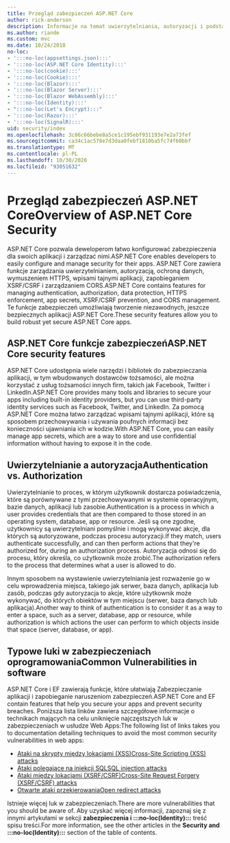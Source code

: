 ```yaml
---
title: Przegląd zabezpieczeń ASP.NET Core
author: rick-anderson
description: Informacje na temat uwierzytelniania, autoryzacji i podstaw zabezpieczeń w programie ASP.NET Core.
ms.author: riande
ms.custom: mvc
ms.date: 10/24/2018
no-loc:
- ':::no-loc(appsettings.json):::'
- ':::no-loc(ASP.NET Core Identity):::'
- ':::no-loc(cookie):::'
- ':::no-loc(Cookie):::'
- ':::no-loc(Blazor):::'
- ':::no-loc(Blazor Server):::'
- ':::no-loc(Blazor WebAssembly):::'
- ':::no-loc(Identity):::'
- ":::no-loc(Let's Encrypt):::"
- ':::no-loc(Razor):::'
- ':::no-loc(SignalR):::'
uid: security/index
ms.openlocfilehash: 3c86c66bebe8a5ce1c195ebf931193e7e2a73fef
ms.sourcegitcommit: ca34c1ac578e7d3daa0febf1810ba5fc74f60bbf
ms.translationtype: MT
ms.contentlocale: pl-PL
ms.lasthandoff: 10/30/2020
ms.locfileid: "93051632"
---
```

# <a name="overview-of-aspnet-core-security"></a><span data-ttu-id="721f7-103">Przegląd zabezpieczeń ASP.NET Core</span><span class="sxs-lookup"><span data-stu-id="721f7-103">Overview of ASP.NET Core Security</span></span>

<span data-ttu-id="721f7-104">ASP.NET Core pozwala deweloperom łatwo konfigurować zabezpieczenia dla swoich aplikacji i zarządzać nimi.</span><span class="sxs-lookup"><span data-stu-id="721f7-104">ASP.NET Core enables developers to easily configure and manage security for their apps.</span></span> <span data-ttu-id="721f7-105">ASP.NET Core zawiera funkcje zarządzania uwierzytelnianiem, autoryzacją, ochroną danych, wymuszeniem HTTPS, wpisami tajnymi aplikacji, zapobieganiem XSRF/CSRF i zarządzaniem CORS.</span><span class="sxs-lookup"><span data-stu-id="721f7-105">ASP.NET Core contains features for managing authentication, authorization, data protection, HTTPS enforcement, app secrets, XSRF/CSRF prevention, and CORS management.</span></span> <span data-ttu-id="721f7-106">Te funkcje zabezpieczeń umożliwiają tworzenie niezawodnych, jeszcze bezpiecznych aplikacji ASP.NET Core.</span><span class="sxs-lookup"><span data-stu-id="721f7-106">These security features allow you to build robust yet secure ASP.NET Core apps.</span></span>

## <a name="aspnet-core-security-features"></a><span data-ttu-id="721f7-107">ASP.NET Core funkcje zabezpieczeń</span><span class="sxs-lookup"><span data-stu-id="721f7-107">ASP.NET Core security features</span></span>

<span data-ttu-id="721f7-108">ASP.NET Core udostępnia wiele narzędzi i bibliotek do zabezpieczania aplikacji, w tym wbudowanych dostawców tożsamości, ale można korzystać z usług tożsamości innych firm, takich jak Facebook, Twitter i LinkedIn.</span><span class="sxs-lookup"><span data-stu-id="721f7-108">ASP.NET Core provides many tools and libraries to secure your apps including built-in identity providers, but you can use third-party identity services such as Facebook, Twitter, and LinkedIn.</span></span> <span data-ttu-id="721f7-109">Za pomocą ASP.NET Core można łatwo zarządzać wpisami tajnymi aplikacji, które są sposobem przechowywania i używania poufnych informacji bez konieczności ujawniania ich w kodzie.</span><span class="sxs-lookup"><span data-stu-id="721f7-109">With ASP.NET Core, you can easily manage app secrets, which are a way to store and use confidential information without having to expose it in the code.</span></span>

## <a name="authentication-vs-authorization"></a><span data-ttu-id="721f7-110">Uwierzytelnianie a autoryzacja</span><span class="sxs-lookup"><span data-stu-id="721f7-110">Authentication vs. Authorization</span></span>

<span data-ttu-id="721f7-111">Uwierzytelnianie to proces, w którym użytkownik dostarcza poświadczenia, które są porównywane z tymi przechowywanymi w systemie operacyjnym, bazie danych, aplikacji lub zasobie.</span><span class="sxs-lookup"><span data-stu-id="721f7-111">Authentication is a process in which a user provides credentials that are then compared to those stored in an operating system, database, app or resource.</span></span> <span data-ttu-id="721f7-112">Jeśli są one zgodne, użytkownicy są uwierzytelniani pomyślnie i mogą wykonywać akcje, dla których są autoryzowane, podczas procesu autoryzacji.</span><span class="sxs-lookup"><span data-stu-id="721f7-112">If they match, users authenticate successfully, and can then perform actions that they're authorized for, during an authorization process.</span></span> <span data-ttu-id="721f7-113">Autoryzacja odnosi się do procesu, który określa, co użytkownik może zrobić.</span><span class="sxs-lookup"><span data-stu-id="721f7-113">The authorization refers to the process that determines what a user is allowed to do.</span></span>

<span data-ttu-id="721f7-114">Innym sposobem na wystawienie uwierzytelniania jest rozważenie go w celu wprowadzenia miejsca, takiego jak serwer, baza danych, aplikacja lub zasób, podczas gdy autoryzacja to akcje, które użytkownik może wykonywać, do których obiektów w tym miejscu (serwer, baza danych lub aplikacja).</span><span class="sxs-lookup"><span data-stu-id="721f7-114">Another way to think of authentication is to consider it as a way to enter a space, such as a server, database, app or resource, while authorization is which actions the user can perform to which objects inside that space (server, database, or app).</span></span>

## <a name="common-vulnerabilities-in-software"></a><span data-ttu-id="721f7-115">Typowe luki w zabezpieczeniach oprogramowania</span><span class="sxs-lookup"><span data-stu-id="721f7-115">Common Vulnerabilities in software</span></span>

<span data-ttu-id="721f7-116">ASP.NET Core i EF zawierają funkcje, które ułatwiają Zabezpieczanie aplikacji i zapobieganie naruszeniom zabezpieczeń.</span><span class="sxs-lookup"><span data-stu-id="721f7-116">ASP.NET Core and EF contain features that help you secure your apps and prevent security breaches.</span></span> <span data-ttu-id="721f7-117">Poniższa lista linków zawiera szczegółowe informacje o technikach mających na celu uniknięcie najczęstszych luk w zabezpieczeniach w usłudze Web Apps:</span><span class="sxs-lookup"><span data-stu-id="721f7-117">The following list of links takes you to documentation detailing techniques to avoid the most common security vulnerabilities in web apps:</span></span>

* [<span data-ttu-id="721f7-118">Ataki na skrypty między lokacjami (XSS)</span><span class="sxs-lookup"><span data-stu-id="721f7-118">Cross-Site Scripting (XSS) attacks</span></span>](xref:security/cross-site-scripting)
* [<span data-ttu-id="721f7-119">Ataki polegające na iniekcji SQL</span><span class="sxs-lookup"><span data-stu-id="721f7-119">SQL injection attacks</span></span>](/ef/core/querying/raw-sql)
* [<span data-ttu-id="721f7-120">Ataki między lokacjami (XSRF/CSRF)</span><span class="sxs-lookup"><span data-stu-id="721f7-120">Cross-Site Request Forgery (XSRF/CSRF) attacks</span></span>](xref:security/anti-request-forgery)
* [<span data-ttu-id="721f7-121">Otwarte ataki przekierowania</span><span class="sxs-lookup"><span data-stu-id="721f7-121">Open redirect attacks</span></span>](xref:security/preventing-open-redirects)

<span data-ttu-id="721f7-122">Istnieje więcej luk w zabezpieczeniach.</span><span class="sxs-lookup"><span data-stu-id="721f7-122">There are more vulnerabilities that you should be aware of.</span></span> <span data-ttu-id="721f7-123">Aby uzyskać więcej informacji, zapoznaj się z innymi artykułami w sekcji **zabezpieczenia i :::no-loc(Identity):::** treść spisu treści.</span><span class="sxs-lookup"><span data-stu-id="721f7-123">For more information, see the other articles in the **Security and :::no-loc(Identity):::** section of the table of contents.</span></span>
